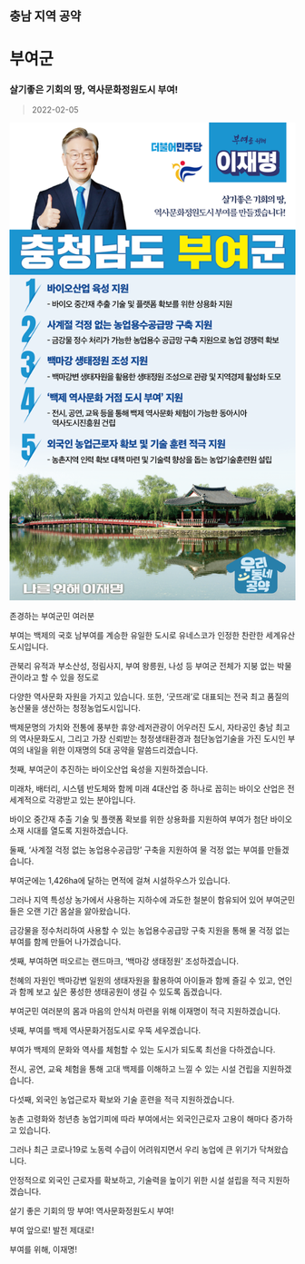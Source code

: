 ## 충남 지역 공약

# 부여군

### 살기좋은 기회의 땅, 역사문화정원도시 부여!
> 2022-02-05

![부여군 지역공약](./005_012_007.png)

존경하는 부여군민 여러분

 

부여는 백제의 국호 남부여를 계승한 유일한 도시로 유네스코가 인정한 찬란한 세계유산도시입니다.

관북리 유적과 부소산성, 정림사지, 부여 왕릉원, 나성 등 부여군 전체가 지붕 없는 박물관이라고 할 수 있을 정도로

 

다양한 역사문화 자원을 가지고 있습니다.
또한, ‘굿뜨래’로 대표되는 전국 최고 품질의 농산물을 생산하는 청정농업도시입니다.

 

백제문명의 가치와 전통에 풍부한 휴양‧레저관광이 어우러진 도시, 자타공인 충남 최고의 역사문화도시, 그리고 가장 신뢰받는 청정생태환경과 첨단농업기술을 가진 도시인 부여의 내일을 위한 이재명의 5대 공약을 말씀드리겠습니다.

 

 

첫째, 부여군이 추진하는 바이오산업 육성을 지원하겠습니다. 

 

미래차, 배터리, 시스템 반도체와 함께 미래 4대산업 중 하나로 꼽히는 바이오 산업은 전 세계적으로 각광받고 있는 분야입니다. 

바이오 중간재 추출 기술 및 플랫폼 확보를 위한 상용화를 지원하여 부여가 첨단 바이오소재 시대를 열도록 지원하겠습니다.

 

둘째, ‘사계절 걱정 없는 농업용수공급망’ 구축을 지원하여 물 걱정 없는 부여를 만들겠습니다.

 

부여군에는 1,426ha에 달하는 면적에 걸쳐 시설하우스가 있습니다. 

그러나 지역 특성상 농가에서 사용하는 지하수에 과도한 철분이 함유되어 있어 부여군민들은 오랜 기간 몸살을 앓아왔습니다.

금강물을 정수처리하여 사용할 수 있는 농업용수공급망 구축 지원을 통해 물 걱정 없는 부여를 함께 만들어 나가겠습니다.

 

셋째, 부여하면 떠오르는 랜드마크, ‘백마강 생태정원’ 조성하겠습니다.

 

천혜의 자원인 백마강변 일원의 생태자원을 활용하여 아이들과 함께 즐길 수 있고, 연인과 함께 보고 싶은 풍성한 생태공원이 생길 수 있도록 돕겠습니다. 

부여군민 여러분의 몸과 마음의 안식처 마련을 위해 이재명이 적극 지원하겠습니다.

 

넷째, 부여를 백제 역사문화거점도시로 우뚝 세우겠습니다. 

 

부여가 백제의 문화와 역사를 체험할 수 있는 도시가 되도록 최선을 다하겠습니다. 

전시, 공연, 교육 체험을 통해 고대 백제를 이해하고 느낄 수 있는 시설 건립을 지원하겠습니다. 

 

다섯째, 외국인 농업근로자 확보와 기술 훈련을 적극 지원하겠습니다.  

 

농촌 고령화와 청년층 농업기피에 따라 부여에서는 외국인근로자 고용이 해마다 증가하고 있습니다. 

그러나 최근 코로나19로 노동력 수급이 어려워지면서 우리 농업에 큰 위기가 닥쳐왔습니다. 

안정적으로 외국인 근로자를 확보하고, 기술력을 높이기 위한 시설 설립을 적극 지원하겠습니다. 

 

 

 

살기 좋은 기회의 땅 부여! 역사문화정원도시 부여!




부여 앞으로! 발전 제대로!

부여를 위해, 이재명! 

						